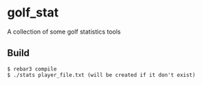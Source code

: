 golf_stat
=====

A collection of some golf statistics tools

Build
-----

    $ rebar3 compile
    $ ./stats player_file.txt (will be created if it don't exist)
